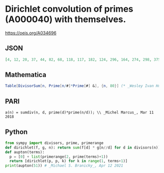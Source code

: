 # Dirichlet convolution of primes \(A000040\) with themselves\.
https://oeis.org/A034696
## JSON
```JSON
[4, 12, 20, 37, 44, 82, 68, 118, 117, 182, 124, 296, 164, 274, 298, 375, 236, 512, 268, 612, 462, 502, 332, 950, 509, 650, 642, 924, 436, 1310, 508, 1108, 858, 910, 970, 1831, 628, 1054, 1078, 1942, 716, 2034, 764, 1680, 1764, 1294, 844, 2968, 1197, 2136, 1522]
```
## Mathematica
```Mathematica
Table[DivisorSum[n, Prime[n/#]*Prime[#] &], {n, 80}] (* _Wesley Ivan Hurt_, Jun 22 2024 *)
```
## PARI
```PARI
a(n) = sumdiv(n, d, prime(d)*prime(n/d)); \\ _Michel Marcus_, Mar 11 2018
```
## Python
```Python
from sympy import divisors, prime, primerange
def dirichlet(f, g, n): return sum(f[d] * g[n//d] for d in divisors(n))
def aupton(terms):
  p = [0] + list(primerange(2, prime(terms)+1))
  return [dirichlet(p, p, k) for k in range(1, terms+1)]
print(aupton(51)) # _Michael S. Branicky_, Apr 12 2021
```
